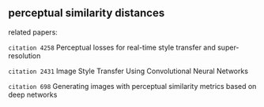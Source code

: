 # 





## perceptual similarity distances

related papers:

`citation 4258` Perceptual losses for real-time style transfer and super-resolution

`citation 2431` Image Style Transfer Using Convolutional Neural Networks

`citation 698` Generating images with perceptual similarity metrics based on deep networks










